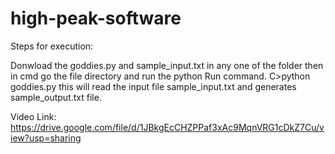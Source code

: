 # high-peak-software


Steps for execution:

Donwload the goddies.py and sample_input.txt in any one of the folder 
then in cmd go the file directory and run the python Run command.
  C>python goddies.py
this will read the input file sample_input.txt and generates sample_output.txt file.

Video Link: https://drive.google.com/file/d/1JBkgEcCHZPPaf3xAc9MqnVRG1cDkZ7Cu/view?usp=sharing
